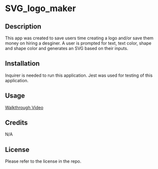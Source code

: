 # SVG_logo_maker

## Description
This app was created to save users time creating a logo and/or save them money on hiring a desginer. A user is prompted for text, text color, shape and shape color and generates an SVG based on their inputs.

## Installation
Inquirer is needed to run this application. Jest was used for testing of this application.

## Usage
[Walkthrough Video]()
## Credits
N/A

## License
Please refer to the license in the repo.
